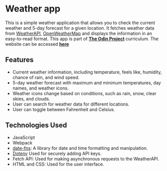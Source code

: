# Weather app

This is a simple weather application that allows you to check the current weather and 5-day forecast for a given location. It fetches weather data from  [WeatherAPI](http://weatherapi.com), [OpenWeatherMap](https://openweathermap.org/api) and displays the information in an easy-to-read format. This app is part of **[The Odin Project](https://www.theodinproject.com/)** curriculum. The website can be accessed **[here](https://scintillating-frangipane-83cb8b.netlify.app/)**

## Features

- Current weather information, including temperature, feels like, humidity, chance of rain, and wind speed.
- 5-day weather forecast with maximum and minimum temperatures, day names, and weather icons.
- Weather icons change based on conditions, such as rain, snow, clear skies, and clouds.
- User can search for weather data for different locations.
- User can toggle between Fahrenheit and Celsius.

## Technologies Used

- JavaScript
- Webpack
- [date-fns](https://date-fns.org/): A library for date and time formatting and manipulation.
- [Dotenv](https://www.npmjs.com/package/dotenv) Used for securely adding API keys.
- Fetch API: Used for making asynchronous requests to the WeatherAPI.
- HTML and CSS: Used for the user interface.
